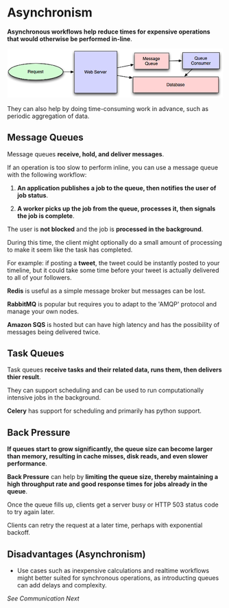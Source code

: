 # Asynchronism 

**Asynchronous workflows help reduce times for expensive operations that would otherwise be performed in-line**.

![async1](./async_scaling_systems.png)

They can also help by doing time-consuming work in advance, such as periodic aggregation of data. 


## Message Queues 

Message queues **receive, hold, and deliver messages**.

If an operation is too slow to perform inline, you can use a message queue with the following workflow: 

1. **An application publishes a job to the queue, then notifies the user of job status**. 

2. **A worker picks up the job from the queue, processes it, then signals the job is complete**. 

The user is **not blocked** and the job is **processed in the background**. 

During this time, the client might optionally do a small amount of processing to make it seem like the task has completed. 

For example: if posting a **tweet**, the tweet could be instantly posted to your timeline, but it could take some time before your tweet is actually delivered to all of your followers. 

**Redis** is useful as a simple message broker but messages can be lost. 

**RabbitMQ** is popular but requires you to adapt to the 'AMQP' protocol and manage your own nodes. 

**Amazon SQS** is hosted but can have high latency and has the possibility of messages being delivered twice. 


## Task Queues 

Task queues **receive tasks and their related data, runs them, then delivers thier result**. 

They can support scheduling and can be used to run computationally intensive jobs in the background. 

**Celery** has support for scheduling and primarily has python support. 


## Back Pressure 

**If queues start to grow significantly, the queue size can become larger than memory, resulting in cache misses, disk reads, and even slower performance**. 

**Back Pressure** can help by **limiting the queue size, thereby maintaining a high throughput rate and good response times for jobs already in the queue**. 

Once the queue fills up, clients get a server busy or HTTP 503 status code to try again later. 

Clients can retry the request at a later time, perhaps with exponential backoff. 


## Disadvantages (Asynchronism)

- Use cases such as inexpensive calculations and realtime workflows might better suited for synchronous operations, as introducting queues can add delays and complexity. 


_See Communication Next_